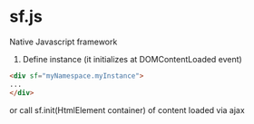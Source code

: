 # sf.js
Native Javascript framework

1. Define instance (it initializes at DOMContentLoaded event)

```html
<div sf="myNamespace.myInstance">
...
</div>
```
or call sf.init(HtmlElement container) of content loaded via ajax
